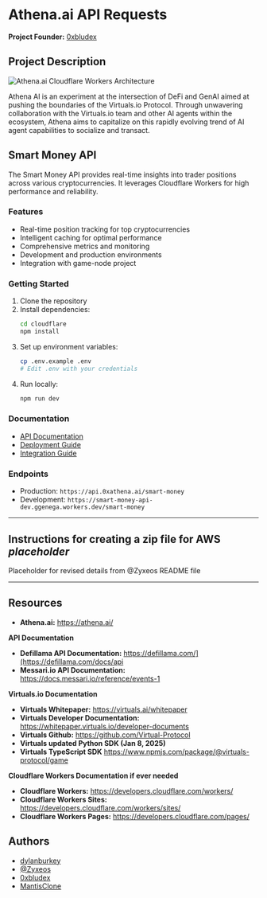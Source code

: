 # Athena.ai API Requests


**Project Founder:** [0xbludex](https://x.com/0xbludex)


## Project Description
![Athena.ai Cloudflare Workers Architecture](https://assets.zyrosite.com/cdn-cgi/image/format=auto,w=1920,fit=crop/AR0yRRD88wu7PxlR/athenawide1-YBgrzz0B6ou4gNrw.png)

Athena AI is an experiment at the intersection of DeFi and GenAI aimed at pushing the boundaries of the Virtuals.io Protocol. Through unwavering collaboration with the Virtuals.io team and other AI agents within the ecosystem, Athena aims to capitalize on this rapidly evolving trend of AI agent capabilities to socialize and transact.

## Smart Money API

The Smart Money API provides real-time insights into trader positions across various cryptocurrencies. It leverages Cloudflare Workers for high performance and reliability.

### Features
- Real-time position tracking for top cryptocurrencies
- Intelligent caching for optimal performance
- Comprehensive metrics and monitoring
- Development and production environments
- Integration with game-node project

### Getting Started
1. Clone the repository
2. Install dependencies:
   ```bash
   cd cloudflare
   npm install
   ```
3. Set up environment variables:
   ```bash
   cp .env.example .env
   # Edit .env with your credentials
   ```
4. Run locally:
   ```bash
   npm run dev
   ```

### Documentation
- [API Documentation](docs/API.md)
- [Deployment Guide](docs/deployment.md)
- [Integration Guide](docs/integration.md)

### Endpoints
- Production: `https://api.0xathena.ai/smart-money`
- Development: `https://smart-money-api-dev.ggenega.workers.dev/smart-money`

---

## Instructions for creating a zip file for AWS _placeholder_

Placeholder for revised details from @Zyxeos README file

---

## Resources

* **Athena.ai:** https://athena.ai/

**API Documentation**
* **Defillama API Documentation:** https://defillama.com/](https://defillama.com/docs/api
* **Messari.io API Documentation:** https://docs.messari.io/reference/events-1

**Virtuals.io Documentation**
* **Virtuals Whitepaper:** https://virtuals.ai/whitepaper
* **Virtuals Developer Documentation:** https://whitepaper.virtuals.io/developer-documents
* **Virtuals Github:** https://github.com/Virtual-Protocol
* **Virtuals updated Python SDK (Jan 8, 2025)** 
* **Virtuals TypeScript SDK** https://www.npmjs.com/package/@virtuals-protocol/game

**Cloudflare Workers Documentation if ever needed**
* **Cloudflare Workers:** https://developers.cloudflare.com/workers/
* **Cloudflare Workers Sites:** https://developers.cloudflare.com/workers/sites/
* **Cloudflare Workers Pages:** https://developers.cloudflare.com/pages/


## Authors

* [dylanburkey](https://github.com/dylanburkey)
* [@Zyxeos](https://x.com/Zyxeos)
* [0xbludex](https://github.com/0xbludex)
* [MantisClone](https://github.com/MantisClone)
